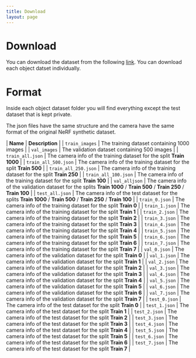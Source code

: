 ```yaml
---
title: Download
layout: page
---
```


# Download

<div class="hero has-text-centered" id="download">
<div class="myWrapper" markdown="1" align="left">


You can download the dataset from the following [link](https://drive.google.com/drive/folders/1sCiEkGLfMiWH6_RwNsCLVSP9KmZ2a-Tn). You can download each object datset individually.

</div>
</div>

# Format

<div class="hero has-text-centered" id="format">
<div class="myWrapper" markdown="1" align="left">

Inside each object dataset folder you will find everything except the test dataset that is kept private.

The json files have the same structure and the camera have the same format of the original NeRF synthetic dataset.

| **Name**             | **Description**                                                                                                         |
| `train_images`       | The training dataset containing 1000 images                                                                             |
| `val_images`         | The validation dataset containing 500 images                                                                            |
| `train_all.json`     | The camera info of the training dataset for the split **Train 1000**                                                    |
| `train_all_500.json` | The camera info of the training dataset for the split **Train 500**                                                     |
| `train_all_250.json` | The camera info of the training dataset for the split **Train 250**                                                     |
| `train_all_100.json` | The camera info of the training dataset for the split **Train 100**                                                     |
| `val_alljson`        | The camera info of the validation dataset for the splits **Train 1000** / **Train 500** / **Train 250** / **Train 100** |
| `test_all.json`      | The camera info of the test dataset for the splits **Train 1000** / **Train 500** / **Train 250** / **Train 100**       |
| `train_0.json`       | The camera info of the training dataset for the split **Train 0**                                                       |
| `train_1.json`       | The camera info of the training dataset for the split **Train 1**                                                       |
| `train_2.json`       | The camera info of the training dataset for the split **Train 2**                                                       |
| `train_3.json`       | The camera info of the training dataset for the split **Train 3**                                                       |
| `train_4.json`       | The camera info of the training dataset for the split **Train 4**                                                       |
| `train_5.json`       | The camera info of the training dataset for the split **Train 5**                                                       |
| `train_6.json`       | The camera info of the training dataset for the split **Train 6**                                                       |
| `train_7.json`       | The camera info of the training dataset for the split **Train 7**                                                       |
| `val_0.json`         | The camera info of the validation dataset for the split **Train 0**                                                     |
| `val_1.json`         | The camera info of the validation dataset for the split **Train 1**                                                     |
| `val_2.json`         | The camera info of the validation dataset for the split **Train 2**                                                     |
| `val_3.json`         | The camera info of the validation dataset for the split **Train 3**                                                     |
| `val_4.json`         | The camera info of the validation dataset for the split **Train 4**                                                     |
| `val_5.json`         | The camera info of the validation dataset for the split **Train 5**                                                     |
| `val_6.json`         | The camera info of the validation dataset for the split **Train 6**                                                     |
| `val_7.json`         | The camera info of the validation dataset for the split **Train 7**                                                     |
| `test_0.json`        | The camera info of the test dataset for the split **Train 0**                                                           |
| `test_1.json`        | The camera info of the test dataset for the split **Train 1**                                                           |
| `test_2.json`        | The camera info of the test dataset for the split **Train 2**                                                           |
| `test_3.json`        | The camera info of the test dataset for the split **Train 3**                                                           |
| `test_4.json`        | The camera info of the test dataset for the split **Train 4**                                                           |
| `test_5.json`        | The camera info of the test dataset for the split **Train 5**                                                           |
| `test_6.json`        | The camera info of the test dataset for the split **Train 6**                                                           |
| `test_7.json`        | The camera info of the test dataset for the split **Train 7**                                                           |

<br>

</div>